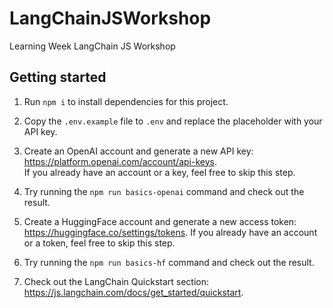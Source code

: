 # LangChainJSWorkshop
Learning Week LangChain JS Workshop

## Getting started

1. Run `npm i` to install dependencies for this project.
2. Copy the `.env.example` file to `.env` and replace the placeholder with your API key.

3. Create an OpenAI account and generate a new API key: https://platform.openai.com/account/api-keys.  
   If you already have an account or a key, feel free to skip this step.
4. Try running the `npm run basics-openai` command and check out the result.

5. Create a HuggingFace account and generate a new access token: https://huggingface.co/settings/tokens.
   If you already have an account or a token, feel free to skip this step.
6. Try running the `npm run basics-hf` command and check out the result.

7. Check out the LangChain Quickstart section: https://js.langchain.com/docs/get_started/quickstart.
